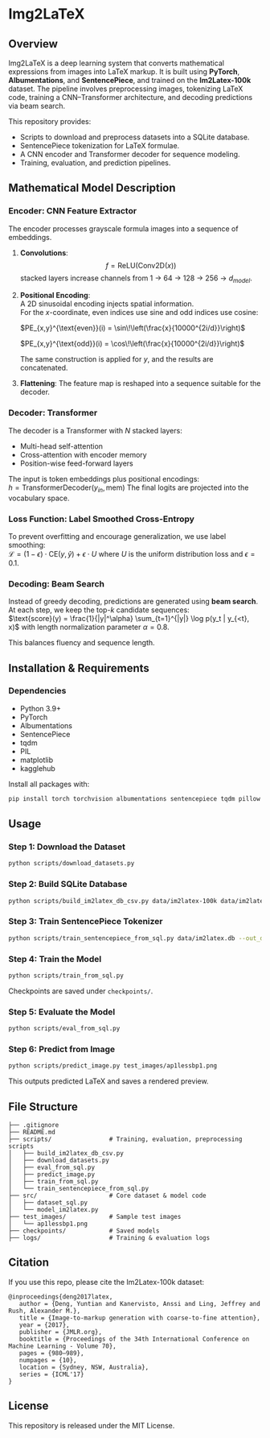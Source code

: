 # Img2LaTeX

## Overview

Img2LaTeX is a deep learning system that converts mathematical expressions from images into LaTeX markup. It is built using **PyTorch**, **Albumentations**, and **SentencePiece**, and trained on the **Im2Latex-100k** dataset. The pipeline involves preprocessing images, tokenizing LaTeX code, training a CNN–Transformer architecture, and decoding predictions via beam search.

This repository provides:
- Scripts to download and preprocess datasets into a SQLite database.
- SentencePiece tokenization for LaTeX formulae.
- A CNN encoder and Transformer decoder for sequence modeling.
- Training, evaluation, and prediction pipelines.

## Mathematical Model Description

### Encoder: CNN Feature Extractor

The encoder processes grayscale formula images into a sequence of embeddings.

1. **Convolutions**:  
   $$f = \text{ReLU}(\text{Conv2D}(x))$$
   stacked layers increase channels from 1 → 64 → 128 → 256 → $d_{model}$.

2. **Positional Encoding**:  
  A 2D sinusoidal encoding injects spatial information.  
   For the $x$-coordinate, even indices use sine and odd indices use cosine:  
   
   $PE_{x,y}^{\text{even}}(i) = \sin\!\left(\frac{x}{10000^{2i/d}}\right)$  
   
   $PE_{x,y}^{\text{odd}}(i) = \cos\!\left(\frac{x}{10000^{2i/d}}\right)$  
   
   The same construction is applied for $y$, and the results are concatenated.


3. **Flattening**: The feature map is reshaped into a sequence suitable for the decoder.

### Decoder: Transformer

The decoder is a Transformer with $N$ stacked layers:
- Multi-head self-attention
- Cross-attention with encoder memory
- Position-wise feed-forward layers

The input is token embeddings plus positional encodings:  
$h = \text{TransformerDecoder}(y_{in}, \text{mem})$
The final logits are projected into the vocabulary space.

### Loss Function: Label Smoothed Cross-Entropy

To prevent overfitting and encourage generalization, we use label smoothing:  
$\mathcal{L} = (1-\epsilon) \cdot \text{CE}(y, \hat{y}) + \epsilon \cdot U$
where $U$ is the uniform distribution loss and $\epsilon = 0.1$.

### Decoding: Beam Search

Instead of greedy decoding, predictions are generated using **beam search**. At each step, we keep the top-$k$ candidate sequences:  
$\text{score}(y) = \frac{1}{|y|^\alpha} \sum_{t=1}^{|y|} \log p(y_t | y_{<t}, x)$ 
with length normalization parameter $\alpha = 0.8$.

This balances fluency and sequence length.

## Installation & Requirements

### Dependencies
- Python 3.9+
- PyTorch
- Albumentations
- SentencePiece
- tqdm
- PIL
- matplotlib
- kagglehub

Install all packages with:
```bash
pip install torch torchvision albumentations sentencepiece tqdm pillow matplotlib kagglehub
```

## Usage

### Step 1: Download the Dataset
```bash
python scripts/download_datasets.py
```

### Step 2: Build SQLite Database
```bash
python scripts/build_im2latex_db_csv.py data/im2latex-100k data/im2latex.db
```

### Step 3: Train SentencePiece Tokenizer
```bash
python scripts/train_sentencepiece_from_sql.py data/im2latex.db --out_dir data/spm --vocab_size 2000
```

### Step 4: Train the Model
```bash
python scripts/train_from_sql.py
```

Checkpoints are saved under `checkpoints/`.

### Step 5: Evaluate the Model
```bash
python scripts/eval_from_sql.py
```

### Step 6: Predict from Image
```bash
python scripts/predict_image.py test_images/ap1lessbp1.png
```

This outputs predicted LaTeX and saves a rendered preview.

## File Structure

```
├── .gitignore
├── README.md
├── scripts/                # Training, evaluation, preprocessing scripts
│   ├── build_im2latex_db_csv.py
│   ├── download_datasets.py
│   ├── eval_from_sql.py
│   ├── predict_image.py
│   ├── train_from_sql.py
│   └── train_sentencepiece_from_sql.py
├── src/                    # Core dataset & model code
│   ├── dataset_sql.py
│   └── model_im2latex.py
├── test_images/            # Sample test images
│   └── ap1lessbp1.png
├── checkpoints/            # Saved models
├── logs/                   # Training & evaluation logs

```

## Citation

If you use this repo, please cite the Im2Latex-100k dataset:

```
@inproceedings{deng2017latex,
   author = {Deng, Yuntian and Kanervisto, Anssi and Ling, Jeffrey and Rush, Alexander M.},
   title = {Image-to-markup generation with coarse-to-fine attention},
   year = {2017},
   publisher = {JMLR.org},
   booktitle = {Proceedings of the 34th International Conference on Machine Learning - Volume 70},
   pages = {980–989},
   numpages = {10},
   location = {Sydney, NSW, Australia},
   series = {ICML'17}
}
```

## License

This repository is released under the MIT License.
